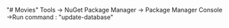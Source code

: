 "# Movies" 
Tools -> NuGet Package Manager -> Package Manager Console ->Run command : "update-database"
